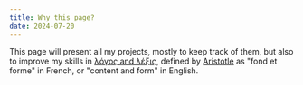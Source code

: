 ```yaml
---
title: Why this page?
date: 2024-07-20
---
```


This page will present all my projects, mostly to keep track of them, but also to improve my skills
in [λόγος and λέξις](https://www.persee.fr/doc/mom_0184-1785_2004_mon_32_1_2831), defined
by [Aristotle](https://en.wikipedia.org/wiki/Aristotle) as "fond et forme" in French, or "content and form" in English.